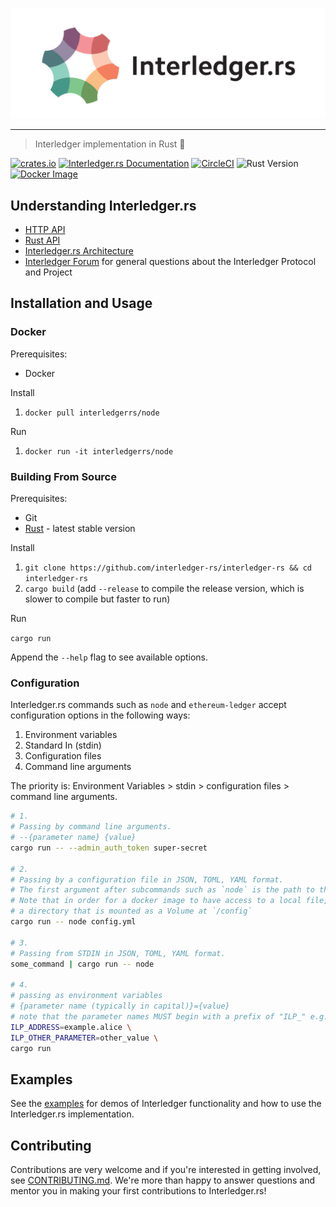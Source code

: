 <p align="center">
  <img src="docs/interledger-rs.svg" width="700" alt="Interledger.rs">
</p>

---
> Interledger implementation in Rust :money_with_wings:

[![crates.io](https://img.shields.io/crates/v/interledger.svg)](https://crates.io/crates/interledger)
[![Interledger.rs Documentation](https://docs.rs/interledger/badge.svg)](https://docs.rs/interledger)
[![CircleCI](https://circleci.com/gh/interledger-rs/interledger-rs.svg?style=shield)](https://circleci.com/gh/interledger-rs/interledger-rs)
![Rust Version](https://img.shields.io/badge/rust-stable-Success)
[![Docker Image](https://img.shields.io/docker/pulls/interledgerrs/node.svg?maxAge=2592000)](https://hub.docker.com/r/interledgerrs/node/)

## Understanding Interledger.rs
- [HTTP API](./docs/api.md)
- [Rust API](https://docs.rs/interledger)
- [Interledger.rs Architecture](./docs/architecture.md)
- [Interledger Forum](https://forum.interledger.org) for general questions about the Interledger Protocol and Project

## Installation and Usage

### Docker

Prerequisites:
- Docker

Install

1. `docker pull interledgerrs/node`

Run

1. `docker run -it interledgerrs/node`

### Building From Source

Prerequisites:
- Git
- [Rust](https://www.rust-lang.org/tools/install) - latest stable version

Install

1. `git clone https://github.com/interledger-rs/interledger-rs && cd interledger-rs`
2. `cargo build` (add `--release` to compile the release version, which is slower to compile but faster to run)

Run

`cargo run`

Append the `--help` flag to see available options.

### Configuration

Interledger.rs commands such as `node` and `ethereum-ledger` accept configuration options in the following ways:

1. Environment variables
1. Standard In (stdin)
1. Configuration files
1. Command line arguments

The priority is: Environment Variables > stdin > configuration files > command line arguments.

```bash #
# 1.
# Passing by command line arguments.
# --{parameter name} {value}
cargo run -- --admin_auth_token super-secret

# 2.
# Passing by a configuration file in JSON, TOML, YAML format.
# The first argument after subcommands such as `node` is the path to the configuration file.
# Note that in order for a docker image to have access to a local file, it must be included in
# a directory that is mounted as a Volume at `/config`
cargo run -- node config.yml

# 3.
# Passing from STDIN in JSON, TOML, YAML format.
some_command | cargo run -- node

# 4.
# passing as environment variables
# {parameter name (typically in capital)}={value}
# note that the parameter names MUST begin with a prefix of "ILP_" e.g. ILP_SECRET_SEED
ILP_ADDRESS=example.alice \
ILP_OTHER_PARAMETER=other_value \
cargo run
```

## Examples

See the [examples](./examples/README.md) for demos of Interledger functionality and how to use the Interledger.rs implementation.

## Contributing

Contributions are very welcome and if you're interested in getting involved, see [CONTRIBUTING.md](docs/CONTRIBUTING.md). We're more than happy to answer questions and mentor you in making your first contributions to Interledger.rs!
